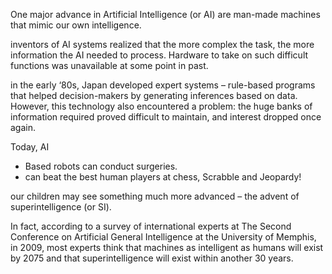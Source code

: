 One major advance in Artificial Intelligence (or AI) are man-made machines that mimic our own intelligence.

inventors of AI systems realized that the more complex the task, the more information the AI needed to process. Hardware to take on such difficult functions was unavailable at some point in past.

in the early ‘80s, Japan developed expert systems – rule-based programs that helped decision-makers by generating inferences based on data. However, this technology also encountered a problem: the huge banks of information required proved difficult to maintain, and interest dropped once again.

Today, AI 
- Based robots can conduct surgeries.
-  can beat the best human players at chess, Scrabble and Jeopardy!

our children may see something much more advanced – the advent of superintelligence (or SI). 

In fact, according to a survey of international experts at The Second Conference on Artificial General Intelligence at the University of Memphis, in 2009, most experts think that machines as intelligent as humans will exist by 2075 and that superintelligence will exist within another 30 years.